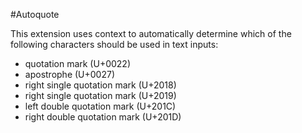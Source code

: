 #Autoquote

This extension uses context to automatically determine which of the following characters should be used in text inputs:

- quotation mark (U+0022)
- apostrophe (U+0027)
- right single quotation mark (U+2018)
- right single quotation mark (U+2019)
- left double quotation mark (U+201C)
- right double quotation mark (U+201D)
